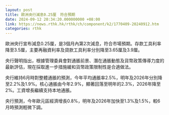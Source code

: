 ```yaml
---
layout: post
title: 歐洲央行減息0.25厘　符合預期
date: 2024-09-12 20:34:20.000000000 +08:00
link: https://news.rthk.hk/rthk/ch/component/k2/1770409-20240912.htm
categories: rthk
---
```


歐洲央行宣布減息0.25厘，是3個月內第2次減息，符合市場預期。存款工具利率降至3.5厘，主要再融資利率及貸款工具利率分別降至3.65厘及3.9厘。

央行聲明指出，根據管理委員會對通脹前景、潛在通脹動態及貨幣政策傳導力度的最新評估，現在採取進一步措施緩和貨幣政策限制性是合適做法。

央行維持6月時對整體通脹的預測，今年平均通脹率2.5%，明年及2026年分別降至2.2%及1.9%。核心通脹由今年2.9%，顯著回落至明年的2.3%，2026年降至2%。工資增長繼續支持本地通脹。

央行預測，今年歐元區經濟增長0.8%，明年及2026年加快至1.3%及1.5%，較6月時預測輕微下調。

